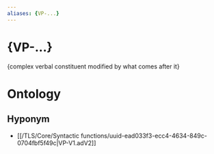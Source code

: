 ```yaml
---
aliases: {VP-...}
---
```

# {VP-...}

{complex verbal constituent modified by what comes after it}
# Ontology

## Hyponym
- [[/TLS/Core/Syntactic functions/uuid-ead033f3-ecc4-4634-849c-0704fbf5f49c|VP-V1.adV2]]